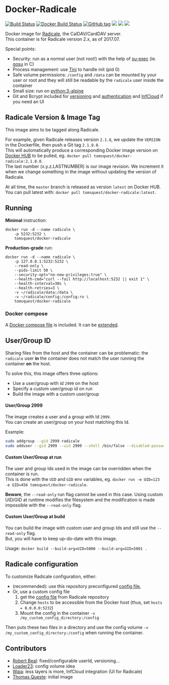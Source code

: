 # Docker-Radicale

[![Build Status](https://travis-ci.org/tomsquest/docker-radicale.svg?branch=master)](https://travis-ci.org/tomsquest/docker-radicale)
[![Docker Build Status](https://img.shields.io/docker/build/tomsquest/docker-radicale.svg)](https://hub.docker.com/r/tomsquest/docker-radicale/)
[![GitHub tag](https://img.shields.io/github/tag/tomsquest/docker-radicale.svg)](https://github.com/tomsquest/docker-radicale/tags)
[![](https://img.shields.io/docker/pulls/tomsquest/docker-radicale.svg)](https://hub.docker.com/r/tomsquest/docker-radicale/)
[![](https://img.shields.io/docker/stars/tomsquest/docker-radicale.svg)](https://hub.docker.com/r/tomsquest/docker-radicale/)
[![](https://img.shields.io/docker/automated/tomsquest/docker-radicale.svg)](https://hub.docker.com/r/tomsquest/docker-radicale/)

Docker image for [Radicale](http://radicale.org), the CalDAV/CardDAV server.  
This container is for Radicale version 2.x, as of 2017.07.

Special points:
* Security: run as a normal user (not root!) with the help of [su-exec](https://github.com/ncopa/su-exec) (ie. [gosu](https://github.com/tianon/gosu) in C)
* Process management: use [Tini](https://github.com/krallin/tini) to handle init (pid 0)
* Safe volume permissions: `/config` and `/data` can be mounted by your user or root and they will still be readable by the `radicale` user inside the container
* Small size: run on [python:3-alpine](https://hub.docker.com/_/python/)
* Git and Bcrypt included for [versioning](http://radicale.org/versioning/) and [authentication](http://radicale.org/setup/#authentication) and [InfCloud](https://www.inf-it.com/open-source/clients/infcloud/) if you need an UI

## Radicale Version & Image Tag

This image aims to be tagged along Radicale.  

For example, given Radicale releases version `2.1.8`, we update the `VERSION` in the Dockerfile, then push a Git tag `2.1.8.0`.  
This will automatically produce a corresponding Docker image version on [Docker HUB](https://hub.docker.com/r/tomsquest/docker-radicale) to be pulled, eg. `docker pull tomsquest/docker-radicale:2.1.8.0`.  
The last number (x.y.z.LASTNUMBER) is our image revision. We increment it when we change something in the image without updating the version of Radicale.

At all time, the `master` branch is released as version `latest` on Docker HUB. You can pull latest with: `docker pull tomsquest/docker-radicale:latest`.

## Running

**Minimal** instruction:

```
docker run -d --name radicale \
    -p 5232:5232 \
    tomsquest/docker-radicale
```

**Production-grade** run:

```
docker run -d --name radicale \
    -p 127.0.0.1:5232:5232 \
    --read-only \
    --pids-limit 50 \
    --security-opt="no-new-privileges:true" \
    --health-cmd="curl --fail http://localhost:5232 || exit 1" \
    --health-interval=30s \
    --health-retries=3 \
    -v ~/radicale/data:/data \
    -v ~/radicale/config:/config:ro \
    tomsquest/docker-radicale
```

### Docker compose

A [Docker compose file](docker-compose.yml) is included. It can be [extended](https://docs.docker.com/compose/production/#modify-your-compose-file-for-production). 

## User/Group ID

Sharing files from the host and the container can be problematic: 
the `radicale` user **in** the container does not match the user running the container **on** the host.

To solve this, this image offers three options:

- Use a user/group with id `2999` on the host
- Specify a custom user/group id on run
- Build the image with a custom user/group

#### User/Group 2999

The image creates a user and a group with Id `2999`.  
You can create an user/group on your host matching this Id.

Example:

```bash
sudo addgroup --gid 2999 radicale
sudo adduser --gid 2999 --uid 2999 --shell /bin/false --disabled-password --no-create-home radicale
```

#### Custom User/Group at run

The user and group Ids used in the image can be overridden when the container is run.  
This is done with the `UID` and `GID` env variables, eg. `docker run -e UID=123 -e GID=456 tomsquest/docker-radicale`.

**Beware**, the `--read-only` run flag cannot be used in this case. Using custom UID/GID at runtime modifies the filesystem and the modification is made impossible with the `--read-only` flag.

#### Custom User/Group at build

You can build the image with custom user and group Ids and still use the `--read-only` flag.  
But, you will have to keep up-do-date with this image.

Usage: `docker build --build-arg=UID=5000 --build-arg=GID=5001 .` 

## Radicale configuration

To customize Radicale configuration, either: 
* (recommended): use this repository preconfigured [config file](config/config),
* Or, use a custom config file
  1. get the [config file](https://raw.githubusercontent.com/Kozea/Radicale/master/config) from Radicale repository
  1. Change `hosts` to be accessible from the Docker host (thus, set `hosts = 0.0.0.0:5232`)
  1. Mount the config in the container `-v /my_custom_config_directory:/config`

Then puts these two files in a directory and use the config volume `-v /my_custom_config_directory:/config` when running the container.

## Contributors

* [Robert Beal](https://github.com/robertbeal): fixed/configurable userId, versioning...
* [Loader23](https://github.com/Loader23): config volume idea
* [Waja](https://github.com/waja): less layers is more, InfCloud integration (UI for Radicale) 
* [Thomas Queste](https://github.com/tomsquest): initial image
